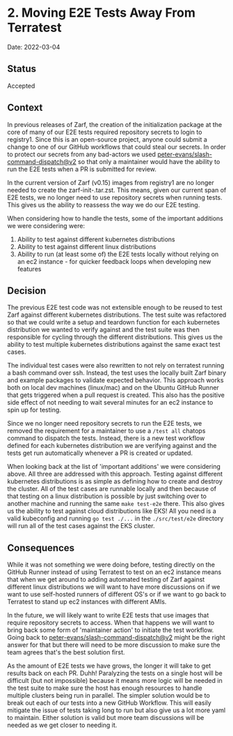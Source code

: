 # 2. Moving E2E Tests Away From Terratest

Date: 2022-03-04

## Status

Accepted

## Context

In previous releases of Zarf, the creation of the initialization package at the core of many of our E2E tests required repository secrets to login to registry1. Since this is an open-source project, anyone could submit a change to one of our GitHub workflows that could steal our secrets. In order to protect our secrets from any bad-actors we used [peter-evans/slash-command-dispatch@v2](https://github.com/peter-evans/slash-command-dispatch) so that only a maintainer would have the ability to run the E2E tests when a PR is submitted for review.

In the current version of Zarf (v0.15) images from registry1 are no longer needed to create the zarf-init-<arch>.tar.zst. This means, given our current span of E2E tests, we no longer need to use repository secrets when running tests. This gives us the ability to reassess the way we do our E2E testing.

When considering how to handle the tests, some of the important additions we were considering were:
  1. Ability to test against different kubernetes distributions
  2. Ability to test against different linux distributions
  3. Ability to run (at least some of) the E2E tests locally without relying on an ec2 instance - for quicker feedback loops when developing new features

## Decision

The previous E2E test code was not extensible enough to be reused to test Zarf against different kubernetes distributions. The test suite was refactored so that we could write a setup and teardown function for each kubernetes distribution we wanted to verify against and the test suite was then responsible for cycling through the different distributions. This gives us the ability to test multiple kubernetes distributions against the same exact test cases.

The individual test cases were also rewritten to not rely on terratest running a bash command over ssh. Instead, the test uses the locally built Zarf binary and example packages to validate expected behavior. This approach works both on local dev machines (linux/mac) and on the Ubuntu GitHub Runner that gets triggered when a pull request is created. This also has the positive side effect of not needing to wait several minutes for an ec2 instance to spin up for testing.

Since we no longer need repository secrets to run the E2E tests, we removed the requirement for a maintainer to use a `/test all` chatops command to dispatch the tests. Instead, there is a new test workflow defined for each kubernetes distribution we are verifying against and the tests get run automatically whenever a PR is created or updated.

When looking back at the list of 'important additions' we were considering above. All three are addressed with this approach. Testing against different kubernetes distributions is as simple as defining how to create and destroy the cluster. All of the test cases are runnable locally and then because of that testing on a linux distribution is possible by just switching over to another machine and running the same `make test-e2e` there. This also gives us the ability to test against cloud distributions like EKS! All you need is a valid kubeconfig and running `go test ./...` in the `./src/test/e2e` directory will run all of the test cases against the EKS cluster.

## Consequences

While it was not something we were doing before, testing directly on the GitHub Runner instead of using Terratest to test on an ec2 instance means that when we get around to adding automated testing of Zarf against different linux distributions we will want to have more discussions on if we want to use self-hosted runners of different OS's or if we want to go back to Terratest to stand up ec2 instances with different AMIs.

In the future, we will likely want to write E2E tests that use images that require repository secrets to access. When that happens we will want to bring back some form of 'maintainer action' to initiate the test workflow. Going back to [peter-evans/slash-command-dispatch@v2](https://github.com/peter-evans/slash-command-dispatch) might be the right answer for that but there will need to be more discussion to make sure the team agrees that's the best solution first.

As the amount of E2E tests we have grows, the longer it will take to get results back on each PR. Duhh! Paralyzing the tests on a single host will be difficult (but not impossible) because it means more logic will be needed in the test suite to make sure the host has enough resources to handle multiple clusters being run in parallel. The simpler solution would be to break out each of our tests into a new GitHub Workflow. This will easily mitigate the issue of tests taking long to run but also give us a lot more yaml to maintain. Either solution is valid but more team discussions will be needed as we get closer to needing it.
